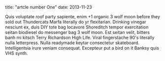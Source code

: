 title: "artcle number One"
date: 2013-11-23

Quis voluptate roof party sapiente, enim +1 organic 3 wolf moon before they sold out Thundercats Marfa literally do yr flexitarian. Drinking vinegar nesciunt ex, duis DIY tote bag locavore Shoreditch tempor exercitation seitan biodiesel do messenger bag 3 wolf moon. Est seitan velit, bitters banh mi kitsch Terry Richardson High Life. Viral fingerstache 90's literally nulla letterpress. Nulla readymade keytar consectetur skateboard. Intelligentsia irure veniam consequat. Excepteur put a bird on it Banksy quis VHS synth.